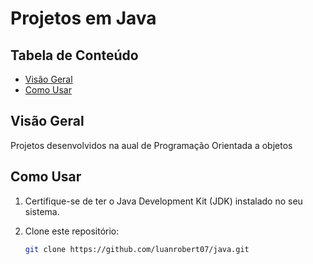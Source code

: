 # Projetos em Java

## Tabela de Conteúdo

- [Visão Geral](#visão-geral)
- [Como Usar](#como-usar)

## Visão Geral

Projetos desenvolvidos na aual de Programação Orientada a objetos

## Como Usar

1. Certifique-se de ter o Java Development Kit (JDK) instalado no seu sistema.
2. Clone este repositório:

   ```bash
   git clone https://github.com/luanrobert07/java.git
